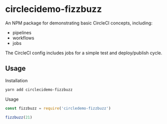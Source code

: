 # circlecidemo-fizzbuzz

An NPM package for demonstrating basic CircleCI concepts, including:
- pipelines
- workflows
- jobs

The CircleCI config includes jobs for a simple test and deploy/publish cycle.

## Usage

Installation
```sh
yarn add circlecidemo-fizzbuzz
```

Usage
```js
const fizzbuzz = require('circledemo-fizzbuzz')

fizzbuzz(21)
```
